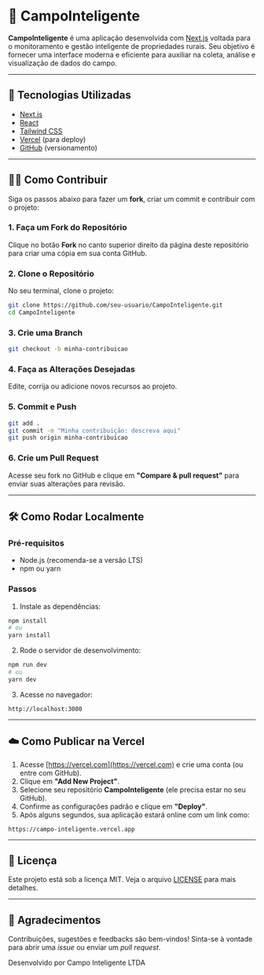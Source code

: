 # 🌱 CampoInteligente

**CampoInteligente** é uma aplicação desenvolvida com [Next.js](https://nextjs.org/) voltada para o monitoramento e gestão inteligente de propriedades rurais. Seu objetivo é fornecer uma interface moderna e eficiente para auxiliar na coleta, análise e visualização de dados do campo.

---

## 🚀 Tecnologias Utilizadas

- [Next.js](https://nextjs.org/)
- [React](https://react.dev/)
- [Tailwind CSS](https://tailwindcss.com/)
- [Vercel](https://vercel.com/) (para deploy)
- [GitHub](https://github.com/) (versionamento)

---

## 🧑‍💻 Como Contribuir

Siga os passos abaixo para fazer um **fork**, criar um commit e contribuir com o projeto:

### 1. Faça um Fork do Repositório

Clique no botão **Fork** no canto superior direito da página deste repositório para criar uma cópia em sua conta GitHub.

### 2. Clone o Repositório

No seu terminal, clone o projeto:

```bash
git clone https://github.com/seu-usuario/CampoInteligente.git
cd CampoInteligente
```

### 3. Crie uma Branch

```bash
git checkout -b minha-contribuicao
```

### 4. Faça as Alterações Desejadas

Edite, corrija ou adicione novos recursos ao projeto.

### 5. Commit e Push

```bash
git add .
git commit -m "Minha contribuição: descreva aqui"
git push origin minha-contribuicao
```

### 6. Crie um Pull Request

Acesse seu fork no GitHub e clique em **"Compare & pull request"** para enviar suas alterações para revisão.

---

## 🛠️ Como Rodar Localmente

### Pré-requisitos

- Node.js (recomenda-se a versão LTS)
- npm ou yarn

### Passos

1. Instale as dependências:

```bash
npm install
# ou
yarn install
```

2. Rode o servidor de desenvolvimento:

```bash
npm run dev
# ou
yarn dev
```

3. Acesse no navegador:

```
http://localhost:3000
```

---

## ☁️ Como Publicar na Vercel

1. Acesse [https://vercel.com](https://vercel.com) e crie uma conta (ou entre com GitHub).
2. Clique em **"Add New Project"**.
3. Selecione seu repositório **CampoInteligente** (ele precisa estar no seu GitHub).
4. Confirme as configurações padrão e clique em **"Deploy"**.
5. Após alguns segundos, sua aplicação estará online com um link como:

```
https://campo-inteligente.vercel.app
```

---

## 📄 Licença

Este projeto está sob a licença MIT. Veja o arquivo [LICENSE](LICENSE) para mais detalhes.

---

## 🤝 Agradecimentos

Contribuições, sugestões e feedbacks são bem-vindos! Sinta-se à vontade para abrir uma *issue* ou enviar um *pull request*.

Desenvolvido por Campo Inteligente LTDA

